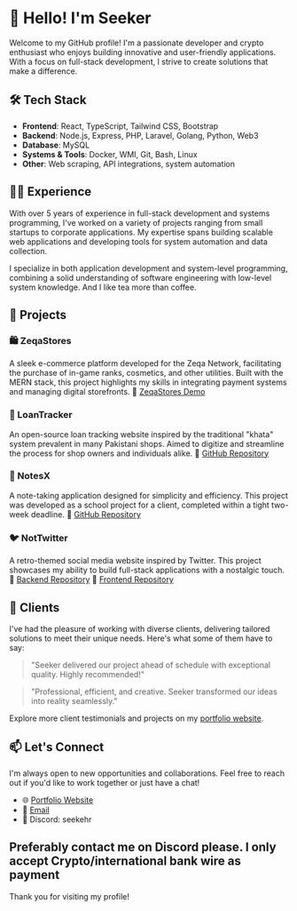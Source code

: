 # 👋 Hello! I'm Seeker

Welcome to my GitHub profile! I'm a passionate developer and crypto enthusiast who enjoys building innovative and user-friendly applications. With a focus on full-stack development, I strive to create solutions that make a difference.

## 🛠️ Tech Stack

- **Frontend**: React, TypeScript, Tailwind CSS, Bootstrap
- **Backend**: Node.js, Express, PHP, Laravel, Golang, Python, Web3
- **Database**: MySQL
- **Systems & Tools**: Docker, WMI, Git, Bash, Linux
- **Other**: Web scraping, API integrations, system automation

## 🧑‍💼 Experience

With over 5 years of experience in full-stack development and systems programming, I've worked on a variety of projects ranging from small startups to corporate applications. My expertise spans building scalable web applications and developing tools for system automation and data collection.

I specialize in both application development and system-level programming, combining a solid understanding of software engineering with low-level system knowledge. And I like tea more than coffee. 

## 🚀 Projects

### 🛍️ ZeqaStores
A sleek e-commerce platform developed for the Zeqa Network, facilitating the purchase of in-game ranks, cosmetics, and other utilities. Built with the MERN stack, this project highlights my skills in integrating payment systems and managing digital storefronts.
🔗 [ZeqaStores Demo](https://youtu.be/SAvNmzm9Q64?si=YlYbZTYCVNIMiwgd)

### 🧾 LoanTracker
An open-source loan tracking website inspired by the traditional "khata" system prevalent in many Pakistani shops. Aimed to digitize and streamline the process for shop owners and individuals alike.
🔗 [GitHub Repository](https://github.com/seekehr/LoanTracker)

### 📝 NotesX
A note-taking application designed for simplicity and efficiency. This project was developed as a school project for a client, completed within a tight two-week deadline.
🔗 [GitHub Repository](https://github.com/seekehr/NotesX)

### 🐦 NotTwitter
A retro-themed social media website inspired by Twitter. This project showcases my ability to build full-stack applications with a nostalgic touch.
🔗 [Backend Repository](https://github.com/seekehr/NotTwitter)
🔗 [Frontend Repository](https://github.com/seekehr/NotTwitterFront)

## 🤝 Clients

I've had the pleasure of working with diverse clients, delivering tailored solutions to meet their unique needs. Here's what some of them have to say:

> "Seeker delivered our project ahead of schedule with exceptional quality. Highly recommended!"

> "Professional, efficient, and creative. Seeker transformed our ideas into reality seamlessly."

Explore more client testimonials and projects on my [portfolio website](https://seekehr.github.io/clients.html).

## 📫 Let's Connect

I'm always open to new opportunities and collaborations. Feel free to reach out if you'd like to work together or just have a chat!

- 🌐 [Portfolio Website](https://seekehr.github.io)
- 📧 [Email](mailto:grouchyseeker@gmail.com)
- 💼 Discord: seekehr

**Preferably contact me on Discord please. I only accept Crypto/international bank wire as payment**
---

Thank you for visiting my profile!
